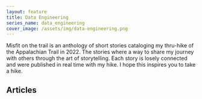 ```yaml
---
layout: feature
title: Data Engineering
series_name: data_engineering
cover_image: /assets/img/data-engineering.png
---
```


Misfit on the trail is an anthology of short stories cataloging my thru-hike of the Appalachian Trail in 2022. The stories where a way to
share my journey with others through the art of storytelling. Each story is losely connected and were published in real time with my hike. I
hope this inspires you to take a hike.

## Articles

